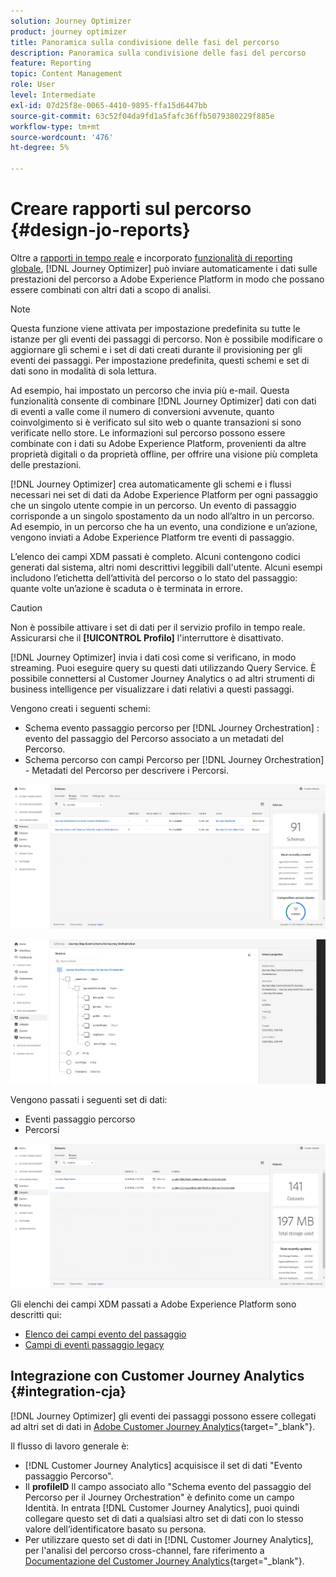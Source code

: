 ```yaml
---
solution: Journey Optimizer
product: journey optimizer
title: Panoramica sulla condivisione delle fasi del percorso
description: Panoramica sulla condivisione delle fasi del percorso
feature: Reporting
topic: Content Management
role: User
level: Intermediate
exl-id: 07d25f8e-0065-4410-9895-ffa15d6447bb
source-git-commit: 63c52f04da9fd1a5fafc36ffb5079380229f885e
workflow-type: tm+mt
source-wordcount: '476'
ht-degree: 5%

---
```


# Creare rapporti sul percorso {#design-jo-reports}

Oltre a [rapporti in tempo reale](live-report.md) e incorporato [funzionalità di reporting globale](global-report.md), [!DNL Journey Optimizer] può inviare automaticamente i dati sulle prestazioni del percorso a Adobe Experience Platform in modo che possano essere combinati con altri dati a scopo di analisi.

>[!NOTE]
>
>Questa funzione viene attivata per impostazione predefinita su tutte le istanze per gli eventi dei passaggi di percorso. Non è possibile modificare o aggiornare gli schemi e i set di dati creati durante il provisioning per gli eventi dei passaggi. Per impostazione predefinita, questi schemi e set di dati sono in modalità di sola lettura.

Ad esempio, hai impostato un percorso che invia più e-mail. Questa funzionalità consente di combinare [!DNL Journey Optimizer] dati con dati di eventi a valle come il numero di conversioni avvenute, quanto coinvolgimento si è verificato sul sito web o quante transazioni si sono verificate nello store. Le informazioni sul percorso possono essere combinate con i dati su Adobe Experience Platform, provenienti da altre proprietà digitali o da proprietà offline, per offrire una visione più completa delle prestazioni.

[!DNL Journey Optimizer] crea automaticamente gli schemi e i flussi necessari nei set di dati da Adobe Experience Platform per ogni passaggio che un singolo utente compie in un percorso. Un evento di passaggio corrisponde a un singolo spostamento da un nodo all’altro in un percorso. Ad esempio, in un percorso che ha un evento, una condizione e un’azione, vengono inviati a Adobe Experience Platform tre eventi di passaggio.

L’elenco dei campi XDM passati è completo. Alcuni contengono codici generati dal sistema, altri nomi descrittivi leggibili dall&#39;utente. Alcuni esempi includono l’etichetta dell’attività del percorso o lo stato del passaggio: quante volte un’azione è scaduta o è terminata in errore.

>[!CAUTION]
>
>Non è possibile attivare i set di dati per il servizio profilo in tempo reale. Assicurarsi che il **[!UICONTROL Profilo]** l&#39;interruttore è disattivato.

[!DNL Journey Optimizer] invia i dati così come si verificano, in modo streaming. Puoi eseguire query su questi dati utilizzando Query Service. È possibile connettersi al Customer Journey Analytics o ad altri strumenti di business intelligence per visualizzare i dati relativi a questi passaggi.

Vengono creati i seguenti schemi:

* Schema evento passaggio percorso per [!DNL Journey Orchestration] : evento del passaggio del Percorso associato a un metadati del Percorso.
* Schema percorso con campi Percorso per [!DNL Journey Orchestration] - Metadati del Percorso per descrivere i Percorsi.

![](assets/sharing1.png)

![](assets/sharing2.png)

Vengono passati i seguenti set di dati:

* Eventi passaggio percorso
* Percorsi

![](assets/sharing3.png)

Gli elenchi dei campi XDM passati a Adobe Experience Platform sono descritti qui:

* [Elenco dei campi evento del passaggio](../reports/sharing-field-list.md)
* [Campi di eventi passaggio legacy](../reports/sharing-legacy-fields.md)

## Integrazione con Customer Journey Analytics {#integration-cja}

[!DNL Journey Optimizer] gli eventi dei passaggi possono essere collegati ad altri set di dati in [Adobe Customer Journey Analytics](https://experienceleague.adobe.com/docs/analytics-platform/using/cja-overview/cja-overview.html?lang=it){target="_blank"}.

Il flusso di lavoro generale è:

* [!DNL Customer Journey Analytics] acquisisce il set di dati &quot;Evento passaggio Percorso&quot;.
* Il **profileID** Il campo associato allo &quot;Schema evento del passaggio del Percorso per il Journey Orchestration&quot; è definito come un campo Identità. In entrata [!DNL Customer Journey Analytics], puoi quindi collegare questo set di dati a qualsiasi altro set di dati con lo stesso valore dell’identificatore basato su persona.
* Per utilizzare questo set di dati in [!DNL Customer Journey Analytics], per l&#39;analisi del percorso cross-channel, fare riferimento a [Documentazione del Customer Journey Analytics](https://experienceleague.adobe.com/docs/analytics-platform/using/cja-usecases/cross-channel.html){target="_blank"}.

